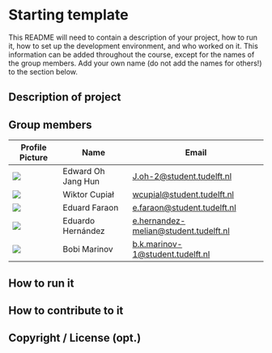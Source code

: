 # Starting template

This README will need to contain a description of your project, how to run it, how to set up the development environment, and who worked on it.
This information can be added throughout the course, except for the names of the group members.
Add your own name (do not add the names for others!) to the section below.

## Description of project

## Group members

| Profile Picture | Name | Email |
|---|---|---|
| ![](https://gitlab.ewi.tudelft.nl/uploads/-/system/user/avatar/5816/avatar.png?width=400) | Edward Oh Jang Hun | J.oh-2@student.tudelft.nl |
| ![](https://gitlab.ewi.tudelft.nl/uploads/-/system/user/avatar/5789/avatar.png?width=400) | Wiktor Cupiał | wcupial@student.tudelft.nl |
|![](https://gitlab.ewi.tudelft.nl/uploads/-/system/user/avatar/5855/avatar.png?width=400)| Eduard Faraon | e.faraon@student.tudelft.nl |
|![](https://gitlab.ewi.tudelft.nl/uploads/-/system/user/avatar/6008/avatar.png?width=400)| Eduardo Hernández | e.hernandez-melian@student.tudelft.nl |
|![](https://gitlab.ewi.tudelft.nl/uploads/-/system/user/avatar/5980/avatar.png?width=400)| Bobi Marinov | b.k.marinov-1@student.tudelft.nl |

<!-- Instructions (remove once assignment has been completed -->
<!-- - Add (only!) your own name to the table above (use Markdown formatting) -->
<!-- - Mention your *student* email address -->
<!-- - Preferably add a recognizable photo, otherwise add your GitLab photo -->
<!-- - (please make sure the photos have the same size) --> 

## How to run it

## How to contribute to it

## Copyright / License (opt.)
